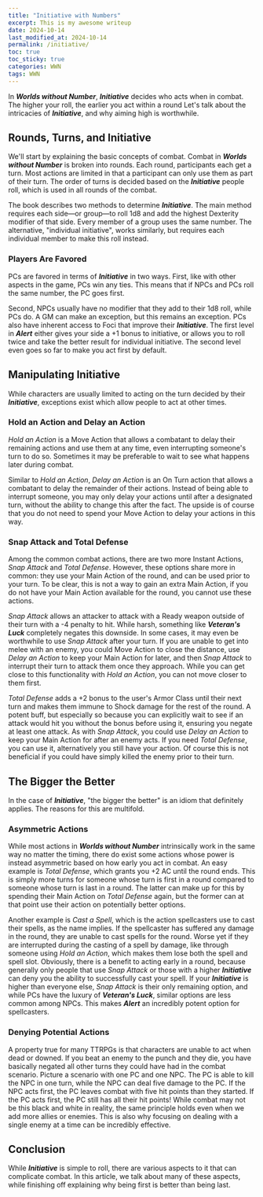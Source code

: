 ```yaml
---
title: "Initiative with Numbers"
excerpt: This is my awesome writeup
date: 2024-10-14
last_modified_at: 2024-10-14
permalink: /initiative/
toc: true
toc_sticky: true
categories: WWN
tags: WWN
---
```

In ***Worlds without Number***, ***Initiative*** decides who acts when in combat. The higher your roll, the earlier you act within a round Let's talk about the intricacies of ***Initiative***, and why aiming high is worthwhile.

## Rounds, Turns, and Initiative
We'll start by explaining the basic concepts of combat. Combat in ***Worlds without Number*** is broken into rounds. Each round, participants each get a turn. Most actions are limited in that a participant can only use them as part of their turn. The order of turns is decided based on the ***Initiative*** people roll, which is used in all rounds of the combat.

The book describes two methods to determine ***Initiative***. The main method requires each side—or group—to roll 1d8 and add the highest Dexterity modifier of that side. Every member of a group uses the same number. The alternative, "individual initiative", works similarly, but requires each individual member to make this roll instead. 
### Players Are Favored
PCs are favored in terms of ***Initiative*** in two ways. First, like with other aspects in the game, PCs win any ties. This means that if NPCs and PCs roll the same number, the PC goes first. 

Second, NPCs usually have no modifier that they add to their 1d8 roll, while PCs do. A GM can make an exception, but this remains an exception. PCs also have inherent access to Foci that improve their ***Initiative***. The first level in ***Alert*** either gives your side a +1 bonus to initiative, or allows you to roll twice and take the better result for individual initiative. The second level even goes so far to make you act first by default.
## Manipulating Initiative
While characters are usually limited to acting on the turn decided by their ***Initiative***, exceptions exist which allow people to act at other times.
### Hold an Action and Delay an Action 
*Hold an Action* is a Move Action that allows a combatant to delay their remaining actions and use them at any time, even interrupting someone's turn to do so. Sometimes it may be preferable to wait to see what happens later during combat.

Similar to *Hold an Action*, *Delay an Action* is an On Turn action that allows a combatant to delay the remainder of their actions. Instead of being able to interrupt someone, you may only delay your actions until after a designated turn, without the ability to change this after the fact. The upside is of course that you do not need to spend your Move Action to delay your actions in this way.
### Snap Attack and Total Defense
Among the common combat actions, there are two more Instant Actions, *Snap Attack* and *Total Defense*. However, these options share more in common: they use your Main Action of the round, and can be used prior to your turn. To be clear, this is not a way to gain an extra Main Action, if you do not have your Main Action available for the round, you cannot use these actions.

*Snap Attack* allows an attacker to attack with a Ready weapon outside of their turn with a -4 penalty to hit. While harsh, something like ***Veteran's Luck*** completely negates this downside. In some cases, it may even be worthwhile to use *Snap Attack* after your turn. If you are unable to get into melee with an enemy, you could Move Action to close the distance, use *Delay an Action* to keep your Main Action for later, and then *Snap Attack* to interrupt their turn to attack them once they approach. While you can get close to this functionality with *Hold an Action*, you can not move closer to them first.

*Total Defense* adds a +2 bonus to the user's Armor Class until their next turn and makes them immune to Shock damage for the rest of the round. A potent buff, but especially so because you can explicitly wait to see if an attack would hit you without the bonus before using it, ensuring you negate at least one attack. As with *Snap Attack*, you could use *Delay an Action* to keep your Main Action for after an enemy acts. If you need *Total Defense*, you can use it, alternatively you still have your action. Of course this is not beneficial if you could have simply killed the enemy prior to their turn.
## The Bigger the Better
In the case of ***Initiative***, "the bigger the better" is an idiom that definitely applies. The reasons for this are multifold.
### Asymmetric Actions
While most actions in ***Worlds without Number*** intrinsically work in the same way no matter the timing, there do exist some actions whose power is instead asymmetric based on how early you act in combat. An easy example is *Total Defense*, which grants you +2 AC until the round ends. This is simply more turns for someone whose turn is first in a round compared to someone whose turn is last in a round. The latter can make up for this by spending their Main Action on *Total Defense* again, but the former can at that point use their action on potentially better options.

Another example is *Cast a Spell*, which is the action spellcasters use to cast their spells, as the name implies. If the spellcaster has suffered any damage in the round, they are unable to cast spells for the round. Worse yet if they are interrupted during the casting of a spell by damage, like through someone using *Hold an Action*, which makes them lose both the spell and spell slot. Obviously, there is a benefit to acting early in a round, because generally only people that use *Snap Attack* or those with a higher ***Initiative*** can deny you the ability to successfully cast your spell. If your ***Initiative*** is higher than everyone else, *Snap Attack* is their only remaining option, and while PCs have the luxury of ***Veteran's Luck***, similar options are less common among NPCs. This makes ***Alert*** an incredibly potent option for spellcasters.
### Denying Potential Actions
A property true for many TTRPGs is that characters are unable to act when dead or downed. If you beat an enemy to the punch and they die, you have basically negated all other turns they could have had in the combat scenario. Picture a scenario with one PC and one NPC. The PC is able to kill the NPC in one turn, while the NPC can deal five damage to the PC. If the NPC acts first, the PC leaves combat with five hit points than they started. If the PC acts first, the PC still has all their hit points! While combat may not be this black and white in reality, the same principle holds even when we add more allies or enemies. This is also why focusing on dealing with a single enemy at a time can be incredibly effective.
## Conclusion
While ***Initiative*** is simple to roll, there are various aspects to it that can complicate combat. In this article, we talk about many of these aspects, while finishing off explaining why being first is better than being last.